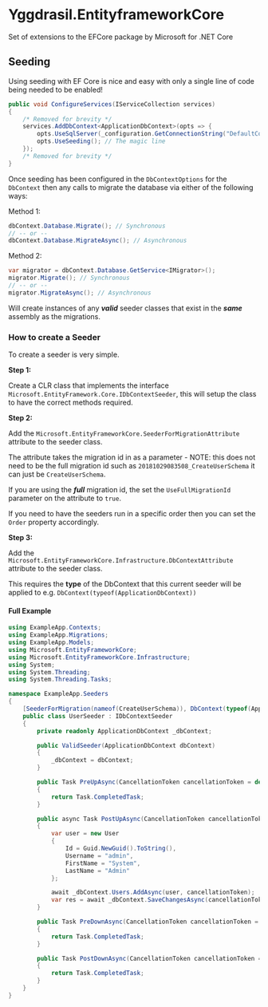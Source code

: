 # Yggdrasil.EntityframeworkCore
Set of extensions to the EFCore package by Microsoft for .NET Core

## Seeding ##

Using seeding with EF Core is nice and easy with only a single line of code being needed to be enabled!

```c#
public void ConfigureServices(IServiceCollection services)
{
    /* Removed for brevity */
    services.AddDbContext<ApplicationDbContext>(opts => {
        opts.UseSqlServer(_configuration.GetConnectionString("DefaultConnection"))
        opts.UseSeeding(); // The magic line 
    });
    /* Removed for brevity */
}
```

Once seeding has been configured in the `DbContextOptions` for the `DbContext` then any calls to migrate the database
via either of the following ways:

Method 1:
```c#
dbContext.Database.Migrate(); // Synchronous
// -- or --
dbContext.Database.MigrateAsync(); // Asynchronous
```

Method 2:
```c#
var migrator = dbContext.Database.GetService<IMigrator>();
migrator.Migrate(); // Synchronous
// -- or --
migrator.MigrateAsync(); // Asynchronous
```

Will create instances of any __*valid*__ seeder classes that exist in the __*same*__ assembly as the migrations.

### How to create a Seeder ###

To create a seeder is very simple.

__Step 1:__

Create a CLR class that implements the interface `Microsoft.EntityFramework.Core.IDbContextSeeder`, this will setup
the class to have the correct methods required.

__Step 2:__

Add the `Microsoft.EntityFrameworkCore.SeederForMigrationAttribute` attribute to the seeder class.

The attribute takes the migration id in as a parameter - NOTE: this does not need to be the full migration id such as `20181029083508_CreateUserSchema` it can just be
`CreateUserSchema`.

If you are using the __*full*__ migration id, the set the `UseFullMigrationId` parameter on the attribute to `true`.

If you need to have the seeders run in a specific order then you can set the `Order` property accordingly.

__Step 3:__

Add the `Microsoft.EntityFrameworkCore.Infrastructure.DbContextAttribute` attribute to the seeder class.

This requires the __type__ of the DbContext that this current seeder will be applied to e.g. `DbContext(typeof(ApplicationDbContext))`

#### Full Example ####

```c#
using ExampleApp.Contexts;
using ExampleApp.Migrations;
using ExampleApp.Models;
using Microsoft.EntityFrameworkCore;
using Microsoft.EntityFrameworkCore.Infrastructure;
using System;
using System.Threading;
using System.Threading.Tasks;

namespace ExampleApp.Seeders
{
    [SeederForMigration(nameof(CreateUserSchema)), DbContext(typeof(ApplicationDbContext))]
    public class UserSeeder : IDbContextSeeder
    {
        private readonly ApplicationDbContext _dbContext;

        public ValidSeeder(ApplicationDbContext dbContext)
        {
            _dbContext = dbContext;
        }

        public Task PreUpAsync(CancellationToken cancellationToken = default(CancellationToken))
        {
            return Task.CompletedTask;
        }

        public async Task PostUpAsync(CancellationToken cancellationToken = default(CancellationToken))
        {
            var user = new User
            {
                Id = Guid.NewGuid().ToString(),
                Username = "admin",
                FirstName = "System",
                LastName = "Admin"
            };

            await _dbContext.Users.AddAsync(user, cancellationToken);
            var res = await _dbContext.SaveChangesAsync(cancellationToken);
        }

        public Task PreDownAsync(CancellationToken cancellationToken = default(CancellationToken))
        {
            return Task.CompletedTask;
        }

        public Task PostDownAsync(CancellationToken cancellationToken = default(CancellationToken))
        {
            return Task.CompletedTask;
        }
    }
}
```